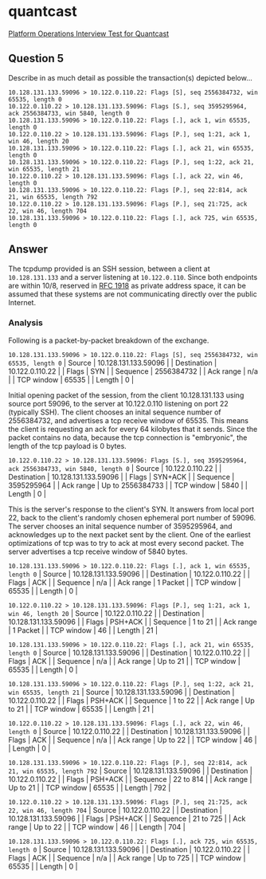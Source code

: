 # quantcast
[Platform Operations Interview Test for Quantcast](../../master/README.md)

## Question 5
Describe in as much detail as possible the transaction(s) depicted below...
```
10.128.131.133.59096 > 10.122.0.110.22: Flags [S], seq 2556384732, win 65535, length 0
10.122.0.110.22 > 10.128.131.133.59096: Flags [S.], seq 3595295964, ack 2556384733, win 5840, length 0
10.128.131.133.59096 > 10.122.0.110.22: Flags [.], ack 1, win 65535, length 0
10.122.0.110.22 > 10.128.131.133.59096: Flags [P.], seq 1:21, ack 1, win 46, length 20
10.128.131.133.59096 > 10.122.0.110.22: Flags [.], ack 21, win 65535, length 0
10.128.131.133.59096 > 10.122.0.110.22: Flags [P.], seq 1:22, ack 21, win 65535, length 21
10.122.0.110.22 > 10.128.131.133.59096: Flags [.], ack 22, win 46, length 0
10.128.131.133.59096 > 10.122.0.110.22: Flags [P.], seq 22:814, ack 21, win 65535, length 792
10.122.0.110.22 > 10.128.131.133.59096: Flags [P.], seq 21:725, ack 22, win 46, length 704
10.128.131.133.59096 > 10.122.0.110.22: Flags [.], ack 725, win 65535, length 0
```


## Answer
The tcpdump provided is an SSH session, between a client at `10.128.131.133` and a server listening at `10.122.0.110`. Since both endpoints are within 10/8, reserved in [RFC 1918](https://tools.ietf.org/html/rfc1918) as private address space, it can be assumed that these systems are not communicating directly over the public Internet. 


### Analysis
Following is a packet-by-packet breakdown of the exchange.

`10.128.131.133.59096 > 10.122.0.110.22: Flags [S], seq 2556384732, win 65535, length 0`
| Source      | 10.128.131.133.59096 |
| Destination | 10.122.0.110.22      |
| Flags       | SYN                  |
| Sequence    | 2556384732           |
| Ack range   | n/a                  |
| TCP window  | 65535                |
| Length      | 0                    |

Initial opening packet of the session, from the client 10.128.131.133 using source port 59096, to the server at 10.122.0.110 listening on port 22 (typically SSH). The client chooses an inital sequence number of 2556384732, and advertises a tcp receive window of 65535. This means the client is requesting an ack for every 64 kilobytes that it sends. Since the packet contains no data, because the tcp connection is "embryonic", the length of the tcp payload is 0 bytes.


`10.122.0.110.22 > 10.128.131.133.59096: Flags [S.], seq 3595295964, ack 2556384733, win 5840, length 0`
| Source      | 10.122.0.110.22      |
| Destination | 10.128.131.133.59096 |
| Flags       | SYN+ACK              |
| Sequence    | 3595295964           |
| Ack range   | Up to 2556384733     |
| TCP window  | 5840                 |
| Length      | 0                    |

This is the server's response to the client's SYN. It answers from local port 22, back to the client's randomly chosen ephemeral port number of 59096. The server chooses an inital sequence number of 3595295964, and acknowledges up to the next packet sent by the client. One of the earliest optimizations of tcp was to try to ack at most every second packet. The server advertises a tcp receive window of 5840 bytes.


`10.128.131.133.59096 > 10.122.0.110.22: Flags [.], ack 1, win 65535, length 0`
| Source      | 10.128.131.133.59096 |
| Destination | 10.122.0.110.22      |
| Flags       | ACK                  |
| Sequence    | n/a                  |
| Ack range   | 1 Packet             |
| TCP window  | 65535                |
| Length      | 0                    |



`10.122.0.110.22 > 10.128.131.133.59096: Flags [P.], seq 1:21, ack 1, win 46, length 20`
| Source      | 10.122.0.110.22      |
| Destination | 10.128.131.133.59096 |
| Flags       | PSH+ACK              |
| Sequence    | 1 to 21              |
| Ack range   | 1 Packet             |
| TCP window  | 46                   |
| Length      | 21                   |



`10.128.131.133.59096 > 10.122.0.110.22: Flags [.], ack 21, win 65535, length 0`
| Source      | 10.128.131.133.59096 |
| Destination | 10.122.0.110.22      |
| Flags       | ACK                  |
| Sequence    | n/a                  |
| Ack range   | Up to 21             |
| TCP window  | 65535                |
| Length      | 0                    |



`10.128.131.133.59096 > 10.122.0.110.22: Flags [P.], seq 1:22, ack 21, win 65535, length 21`
| Source      | 10.128.131.133.59096 |
| Destination | 10.122.0.110.22      |
| Flags       | PSH+ACK              |
| Sequence    | 1 to 22              |
| Ack range   | Up to 21             |
| TCP window  | 65535                |
| Length      | 21                   |



`10.122.0.110.22 > 10.128.131.133.59096: Flags [.], ack 22, win 46, length 0`
| Source      | 10.122.0.110.22      |
| Destination | 10.128.131.133.59096 |
| Flags       | ACK                  |
| Sequence    | n/a                  |
| Ack range   | Up to 22             |
| TCP window  | 46                   |
| Length      | 0                    |



`10.128.131.133.59096 > 10.122.0.110.22: Flags [P.], seq 22:814, ack 21, win 65535, length 792`
| Source      | 10.128.131.133.59096 |
| Destination | 10.122.0.110.22      |
| Flags       | PSH+ACK              |
| Sequence    | 22 to 814            |
| Ack range   | Up to 21             |
| TCP window  | 65535                |
| Length      | 792                  |



`10.122.0.110.22 > 10.128.131.133.59096: Flags [P.], seq 21:725, ack 22, win 46, length 704`
| Source      | 10.122.0.110.22      |
| Destination | 10.128.131.133.59096 |
| Flags       | PSH+ACK              |
| Sequence    | 21 to 725            |
| Ack range   | Up to 22             |
| TCP window  | 46                   |
| Length      | 704                  |



`10.128.131.133.59096 > 10.122.0.110.22: Flags [.], ack 725, win 65535, length 0`
| Source      | 10.128.131.133.59096 |
| Destination | 10.122.0.110.22      |
| Flags       | ACK                  |
| Sequence    | n/a                  |
| Ack range   | Up to 725            |
| TCP window  | 65535                |
| Length      | 0                    |



